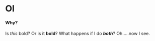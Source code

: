 # OI
#### Why?
Is *this* bold?  Or is it **bold**?
What happens if I do ***both***?
Oh.....now I see.
